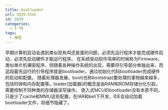 ```yaml
---
title: bootloader
url: 1029.html
id: 1029
categories:
  - I·TQ
tags:
  - 编程
---
```


早期计算机启动会遇到类似现有鸡还是蛋的问题，必须先运行程序才能完成硬件启动，必须先启动硬件才能运行程序。 在系统驱动软件简单的时候称为Firmware，类似单片机裸驱程序，但随着各种操作系统的出现，需要将引导部分单独出来，而这段最先运行的引导程序就是bootloader，通过初始化代码bootloader完成硬件的启动和配置。 随着处理器发展，boot(也称bootstrap)要处理的事物越来越多，包括时钟和内存配置等。loader(加载器)的概念是由RAM和ROM存储分化引起，需要控制不同种类的存储器读写操作。 嵌入式MCU的bootloader没有本质不同，只是少了cache和MMU这些配置，在IAR和keil下开发，IDE会自动加载bootloader文件，将细节隐藏了。